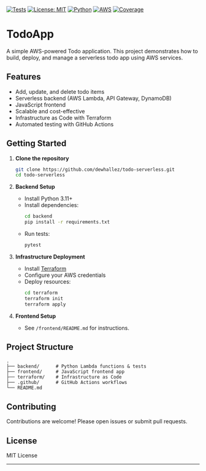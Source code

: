 [![Tests](https://github.com/dewhallez/todo-serverless/actions/workflows/main.yml/badge.svg)](https://github.com/dewhallez/todo-serverless/actions)
[![License: MIT](https://img.shields.io/badge/License-MIT-yellow.svg)](https://opensource.org/licenses/MIT)
[![Python](https://img.shields.io/badge/python-3.11-blue.svg)](https://www.python.org/downloads/release/python-311/)
[![AWS](https://img.shields.io/badge/AWS-Serverless-orange)](https://aws.amazon.com/serverless/)
[![Coverage](https://img.shields.io/badge/coverage-passing-brightgreen)](#)

# TodoApp

A simple AWS-powered Todo application. This project demonstrates how to build, deploy, and manage a serverless todo app using AWS services.

## Features

- Add, update, and delete todo items  
- Serverless backend (AWS Lambda, API Gateway, DynamoDB)  
- JavaScript frontend  
- Scalable and cost-effective  
- Infrastructure as Code with Terraform  
- Automated testing with GitHub Actions

## Getting Started

1. **Clone the repository**
    ```sh
    git clone https://github.com/dewhallez/todo-serverless.git
    cd todo-serverless
    ```

2. **Backend Setup**
    - Install Python 3.11+
    - Install dependencies:
      ```sh
      cd backend
      pip install -r requirements.txt
      ```
    - Run tests:
      ```sh
      pytest
      ```

3. **Infrastructure Deployment**
    - Install [Terraform](https://www.terraform.io/downloads.html)
    - Configure your AWS credentials
    - Deploy resources:
      ```sh
      cd terraform
      terraform init
      terraform apply
      ```

4. **Frontend Setup**
    - See `/frontend/README.md` for instructions.

## Project Structure

```
.
├── backend/      # Python Lambda functions & tests
├── frontend/     # JavaScript frontend app
├── terraform/    # Infrastructure as Code
├── .github/      # GitHub Actions workflows
└── README.md
```

## Contributing

Contributions are welcome! Please open issues or submit pull requests.

## License

MIT License

---